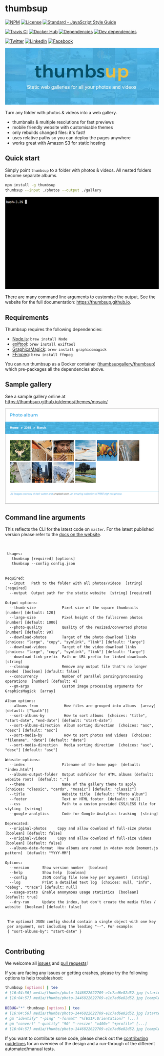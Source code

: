 # thumbsup

<!-- Project info -->
[![NPM](http://img.shields.io/npm/v/thumbsup.svg?style=flat)](https://npmjs.org/package/thumbsup)
[![License](http://img.shields.io/npm/l/thumbsup.svg?style=flat)](https://github.com/thumbsup/thumbsup)
[![Standard - JavaScript Style Guide](https://img.shields.io/badge/code_style-standard-brightgreen.svg)](http://standardjs.com/)

<!-- Build status and code analysis -->
[![Travis CI](https://travis-ci.org/thumbsup/thumbsup.svg?branch=master)](https://travis-ci.org/thumbsup/thumbsup)
[![Docker Hub](https://img.shields.io/docker/build/thumbsupgallery/thumbsup.svg)](https://hub.docker.com/r/thumbsupgallery/thumbsup)
[![Dependencies](http://img.shields.io/david/thumbsup/thumbsup.svg?style=flat)](https://david-dm.org/thumbsup/thumbsup)
[![Dev dependencies](https://david-dm.org/thumbsup/thumbsup/dev-status.svg?style=flat)](https://david-dm.org/thumbsup/thumbsup?type=dev)

<!-- Social sharing -->
[![Twitter](https://img.shields.io/badge/share-Twitter-1CA8F5.svg)](https://twitter.com/intent/tweet?text=Need%20static%20photo%20and%20video%20galleries?%20Check%20out%20Thumbsup%20on%20Github&url=https://github.com/thumbsup/thumbsup&hashtags=selfhosted,static,gallery)
[![LinkedIn](https://img.shields.io/badge/share-LinkedIn-0077BC.svg)](https://www.linkedin.com/shareArticle?mini=true&url=https://github.com/thumbsup/thumbsup&title=Static%20gallery%20generator&summary=Thumbsup%20is%20a%20command-line%20friendly%20static%20gallery%20generator%20for%20all%20your%20photos%20and%20videos&source=Github)
[![Facebook](https://img.shields.io/badge/share-Facebook-3F4C9D.svg)](https://www.facebook.com/sharer.php?u=https://github.com/thumbsup/thumbsup)

![banner](docs/banner.jpg)

Turn any folder with photos &amp; videos into a web gallery.

- thumbnails & multiple resolutions for fast previews
- mobile friendly website with customisable themes
- only rebuilds changed files: it's fast!
- uses relative paths so you can deploy the pages anywhere
- works great with Amazon S3 for static hosting

## Quick start

Simply point `thumbsup` to a folder with photos &amp; videos. All nested folders become separate albums.

```bash
npm install -g thumbsup
thumbsup --input ./photos --output ./gallery
```

![Screen recording](docs/demo.gif)

There are many command line arguments to customise the output.
See the website for the full documentation: https://thumbsup.github.io.

## Requirements

Thumbsup requires the following dependencies:
- [Node.js](http://nodejs.org/): `brew install Node`
- [exiftool](http://www.sno.phy.queensu.ca/~phil/exiftool/): `brew install exiftool`
- [GraphicsMagick](http://www.graphicsmagick.org/): `brew install graphicsmagick`
- [FFmpeg](http://www.ffmpeg.org/): `brew install ffmpeg`

You can run thumbsup as a Docker container ([thumbsupgallery/thumbsup](https://hub.docker.com/r/thumbsupgallery/thumbsup/)) which pre-packages all the dependencies above.

## Sample gallery

See a sample gallery online at https://thumbsup.github.io/demos/themes/mosaic/

![sample gallery](docs/screenshot.png)

## Command line arguments

This reflects the CLI for the latest code on `master`.
For the latest published version please refer to the [docs on the website](https://thumbsup.github.io).

<!-- START cli -->
```


 Usages:
   thumbsup [required] [options]
   thumbsup --config config.json


Required:
  --input   Path to the folder with all photos/videos  [string] [required]
  --output  Output path for the static website  [string] [required]

Output options:
  --thumb-size            Pixel size of the square thumbnails  [number] [default: 120]
  --large-size            Pixel height of the fullscreen photos  [number] [default: 1000]
  --photo-quality         Quality of the resized/converted photos  [number] [default: 90]
  --download-photos       Target of the photo download links  [choices: "large", "copy", "symlink", "link"] [default: "large"]
  --download-videos       Target of the video download links  [choices: "large", "copy", "symlink", "link"] [default: "large"]
  --download-link-prefix  Path or URL prefix for linked downloads  [string]
  --cleanup               Remove any output file that's no longer needed  [boolean] [default: false]
  --concurrency           Number of parallel parsing/processing operations  [number] [default: 4]
  --gm-args               Custom image processing arguments for GraphicsMagick  [array]

Album options:
  --albums-from            How files are grouped into albums  [array] [default: ["%path"]]
  --sort-albums-by         How to sort albums  [choices: "title", "start-date", "end-date"] [default: "start-date"]
  --sort-albums-direction  Album sorting direction  [choices: "asc", "desc"] [default: "asc"]
  --sort-media-by          How to sort photos and videos  [choices: "filename", "date"] [default: "date"]
  --sort-media-direction   Media sorting direction  [choices: "asc", "desc"] [default: "asc"]

Website options:
  --index                 Filename of the home page  [default: "index.html"]
  --albums-output-folder  Output subfolder for HTML albums (default: website root)  [default: "."]
  --theme                 Name of the gallery theme to apply  [choices: "classic", "cards", "mosaic"] [default: "classic"]
  --title                 Website title  [default: "Photo album"]
  --footer                Text or HTML footer  [default: null]
  --css                   Path to a custom provided CSS/LESS file for styling  [string]
  --google-analytics      Code for Google Analytics tracking  [string]

Deprecated:
  --original-photos     Copy and allow download of full-size photos  [boolean] [default: false]
  --original-videos     Copy and allow download of full-size videos  [boolean] [default: false]
  --albums-date-format  How albums are named in <date> mode [moment.js pattern]  [default: "YYYY-MM"]

Options:
  --version      Show version number  [boolean]
  --help         Show help  [boolean]
  --config       JSON config file (one key per argument)  [string]
  --log          Print a detailed text log  [choices: null, "info", "debug", "trace"] [default: null]
  --usage-stats  Enable anonymous usage statistics  [boolean] [default: true]
  --dry-run      Update the index, but don't create the media files / website  [boolean] [default: false]


 The optional JSON config should contain a single object with one key
 per argument, not including the leading "--". For example:
 { "sort-albums-by": "start-date" }


```

<!-- END cli -->

## Contributing

We welcome all [issues](https://github.com/thumbsup/thumbsup/issues)
and [pull requests](https://github.com/thumbsup/thumbsup/pulls)!

If you are facing any issues or getting crashes, please try the following options to help troubleshoot:

```bash
thumbsup [options] | tee
# [16:04:56] media/thumbs/photo-1446822622709-e1c7ad6e82d52.jpg [started]
# [16:04:57] media/thumbs/photo-1446822622709-e1c7ad6e82d52.jpg [completed]

DEBUG="*" thumbsup [options] | tee
# [16:04:56] media/thumbs/photo-1446822622709-e1c7ad6e82d52.jpg [started]
# gm "identify" "-ping" "-format" "%[EXIF:Orientation]" [...]
# gm "convert" "-quality" "90" "-resize" "x400>" "+profile" [...]
# [16:04:57] media/thumbs/photo-1446822622709-e1c7ad6e82d52.jpg [completed]
```

If you want to contribute some code, please check out the [contributing guidelines](.github/CONTRIBUTING.md)
for an overview of the design and a run-through of the different automated/manual tests.

